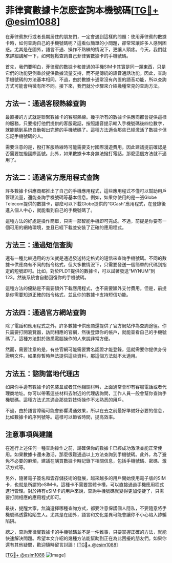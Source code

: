 # 菲律賓數據卡怎麽查詢本機號碼[[TG💪+ @esim1088](https://t.me/s/esim1088)]

在菲律賓旅行或者長期居住的朋友們，一定會遇到這樣的問題：使用菲律賓的數據卡時，如何查詢自己的手機號碼呢？這看似簡單的小問題，卻常常讓許多人感到困惑。尤其是在國外，語言不通、操作不熟練的情況下，更讓人頭疼。今天，我們就來詳細講解一下，如何輕鬆查詢自己菲律賓數據卡的手機號碼。

首先，我們要明白，菲律賓的數據卡和普通的手機SIM卡其實是同一類東西，只是它們的功能更側重於提供數據流量支持，而不是傳統的語音通話功能。因此，查詢手機號碼的方法基本相同。不過，由於數據卡通常沒有內置的語音功能，所以查詢方式可能會稍微有所不同。接下來，我們就分步驟來介紹幾種常見的查詢方法。

## 方法一：通過客服熱線查詢

最直接的方式就是聯繫數據卡的客服熱線。幾乎所有的數據卡供應商都會提供這樣的服務，只要撥打他們提供的客服電話，按照語音提示輸入手機號碼後四位數字，就能聽到系統自動報出完整的手機號碼了。這種方法適合那些已經激活了數據卡但忘記手機號碼的人。

需要注意的是，撥打客服熱線時可能需要支付國際漫遊費用，因此建議提前確認是否需要加撥國際區號。此外，如果數據卡本身無法撥打電話，那麼這個方法就不適用了。

## 方法二：通過官方應用程式查詢

許多數據卡供應商都推出了自己的手機應用程式，這些應用程式不僅可以幫助用戶管理流量，還能查詢手機號碼等基本信息。例如，如果你使用的是一張Globe Telecom提供的數據卡，那麼可以下載Globe提供的“GCash”應用程式，在登錄後進入個人中心，就能看到自己的手機號碼了。

這種方法的好處是操作簡單，只需一部智能手機即可完成。不過，前提是你要有一個可用的網絡環境，並且已經下載並安裝了正確的應用程式。

## 方法三：通過短信查詢

還有一種比較通用的方法就是通過發送特定格式的短信來查詢手機號碼。不同的數據卡供應商有不同的指令格式，但大多數情況下，只需要發送一個簡單的代碼到指定的短號即可。比如，對於PLDT提供的數據卡，可以試著發送“MYNUM”到123，然後系統會自動回復你的手機號碼。

這種方法的優點是不需要額外下載應用程式，也不需要額外支付費用。但是，前提是你需要知道正確的指令格式，並且你的數據卡支持短信功能。

## 方法四：通過官方網站查詢

除了電話和應用程式之外，許多數據卡供應商還提供了官方網站作為查詢途徑。你只需要打開瀏覽器，訪問相應的官網，然後登錄你的帳戶，就能查看自己的手機號碼了。這種方法對於熟悉電腦操作的人來說非常方便。

然而，需要注意的是，有些官網可能需要實名認證才能登錄，這就需要你提供身份證明文件。如果你暫時無法提供這些資料，那這個方法就不太適用。

## 方法五：諮詢當地代理店

如果你手邊有數據卡的包裝盒或者其他相關材料，上面通常會印有客服電話或者代理商地址。你可以帶著這些材料去附近的代理店詢問，工作人員一般會幫你查詢手機號碼。這種方法尤其適合那些對技術操作不太熟悉的用戶。

不過，由於語言障礙可能會影響溝通效果，所以在去之前最好準備好必要的信息，比如數據卡的序列號等。這樣可以節省時間，提高效率。

## 注意事項與建議

在進行上述任何一種查詢操作之前，請確保你的數據卡已經成功激活並能正常使用。如果數據卡還未激活，那麼很難通過以上方法查詢到手機號碼。此外，為了避免不必要的麻煩，建議在購買數據卡時記錄下相關信息，包括手機號碼、密碼、激活方式等。

另外，隨著電子簽名和雲存儲技術的發展，越來越多的用戶開始使用電子版的SIM卡，也就是所謂的eSIM卡。這種卡不需要實體卡槽，可以直接通過手機應用程式進行管理。對於持有eSIM卡的用戶來說，查詢手機號碼就變得更加便捷了，只需要打開相應的應用程式即可。

最後，提醒大家，無論選擇哪種查詢方式，都要注意保護個人隱私，不要隨意將手機號碼透露給陌生人。尤其是在國外，語言和文化差異可能會讓你不小心陷入詐騙陷阱。

總之，查詢菲律賓數據卡的手機號碼並不是一件難事，只要掌握正確的方法，就能快速解決問題。希望本文介紹的幾種方法能幫助到正在為此困擾的朋友們。如果你還有其他疑問，歡迎隨時留言討論！[[TG💪+ @esim1088](https://t.me/s/esim1088)]

[[TG💪+ @esim1088](https://t.me/s/esim1088) ![Image](https://i.postimg.cc/4NQfJmqS/Snipaste-2025-05-13-00-14-12.png)]
